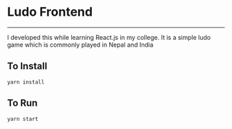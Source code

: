 # Ludo Frontend
___
I developed this while learning React.js in my college. It is a simple ludo game which is commonly played in Nepal and India

## To Install
```
yarn install
```

## To Run
```
yarn start
```
